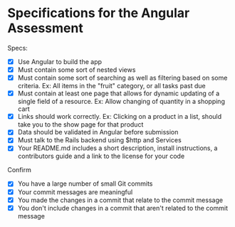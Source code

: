 # Specifications for the Angular Assessment

Specs:
- [x] Use Angular to build the app
- [x] Must contain some sort of nested views
- [x] Must contain some sort of searching as well as filtering based on some criteria. Ex: All items in the "fruit" category, or all tasks past due
- [x] Must contain at least one page that allows for dynamic updating of a single field of a resource. Ex: Allow changing of quantity in a shopping cart
- [x] Links should work correctly. Ex: Clicking on a product in a list, should take you to the show page for that product
- [x] Data should be validated in Angular before submission
- [x] Must talk to the Rails backend using $http and Services
- [x] Your README.md includes a short description, install instructions, a contributors guide and a link to the license for your code

Confirm
- [x] You have a large number of small Git commits
- [x] Your commit messages are meaningful
- [x] You made the changes in a commit that relate to the commit message
- [x] You don't include changes in a commit that aren't related to the commit message